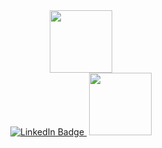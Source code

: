 <div id="header2" align="center">
  <img src="https://media.giphy.com/media/XwBzLXzYq7ljHBXkHk/giphy.gif" width="100"/>
  <div id="badges">
  <a href="https://www.linkedin.com/in/nikitakorolev/">
    <img src="https://img.shields.io/badge/LinkedIn-blue?style=for-the-badge&logo=linkedin&logoColor=white" alt="LinkedIn Badge"/>
  </a>
  <img src="https://komarev.com/ghpvc/?username=nikitakorolevv&style=flat-square&color=blue" alt=""/>
  <img src="https://media.giphy.com/media/3oKIPnAiaMCws8nOsE/giphy.gif" width="100"/>
</div>

